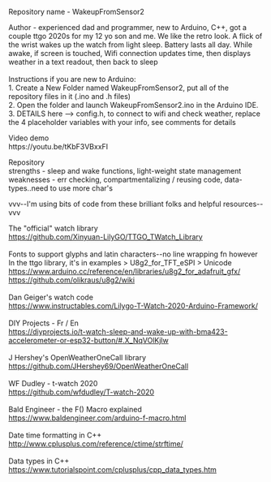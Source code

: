 <p>Repository name - WakeupFromSensor2</p>

<p>
Author - experienced dad and programmer, new to Arduino, C++, got a couple ttgo 2020s for my 12 yo son and me. We like the retro look. A flick of the wrist wakes up the watch from light sleep. Battery lasts all day. While awake, if screen is touched, Wifi connection updates time, then displays weather in a text readout, then back to sleep
<br>
<br>
Instructions if you are new to Arduino:<br>
1. Create a New Folder named WakeupFromSensor2, put all of the repository files in it (.ino and .h files)
<br>
2. Open the folder and launch WakeupFromSensor2.ino in the Arduino IDE.
<br>
3. DETAILS here --> config.h, to connect to wifi and check weather, replace the 4 placeholder variables with your info, see comments for details
<br>

<p>
Video demo<br>
https://youtu.be/tKbF3VBxxFI<br>
</p>

<p>
Repository<br>
strengths - sleep and wake functions, light-weight state management<br>
weaknesses - err checking, compartmentalizing / reusing code, data-types..need to use more char's<br>
</p>

<p>
vvv--I'm using bits of code from these brilliant folks and helpful resources--vvv<br>
</p>

The "official" watch library<br>
https://github.com/Xinyuan-LilyGO/TTGO_TWatch_Library
<br>
<br>
Fonts to support glyphs and latin characters--no line wrapping fn however<br>
In the ttgo library, it's in examples > U8g2_for_TFT_eSPI > Unicode<br>
https://www.arduino.cc/reference/en/libraries/u8g2_for_adafruit_gfx/<br>
https://github.com/olikraus/u8g2/wiki
<br>
<br>
Dan Geiger's watch code<br>
https://www.instructables.com/Lilygo-T-Watch-2020-Arduino-Framework/
<br>
<br>
DIY Projects - Fr / En<br>
https://diyprojects.io/t-watch-sleep-and-wake-up-with-bma423-accelerometer-or-esp32-button/#.X_NqVOlKjlw 
<br>
<br>
J Hershey's OpenWeatherOneCall library<br>
https://github.com/JHershey69/OpenWeatherOneCall 
<br>
<br>
WF Dudley - t-watch 2020<br>
https://github.com/wfdudley/T-watch-2020
<br>
<br>
Bald Engineer - the F() Macro explained<br>
https://www.baldengineer.com/arduino-f-macro.html
<br>
<br>
Date time formatting in C++<br>
http://www.cplusplus.com/reference/ctime/strftime/<br>
<br>
Data types in C++<br>
https://www.tutorialspoint.com/cplusplus/cpp_data_types.htm
</p>